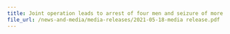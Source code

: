 ```yaml
---
title: Joint operation leads to arrest of four men and seizure of more than 9,081 cartons of duty-unpaid cigarettes 
file_url: /news-and-media/media-releases/2021-05-18-media release.pdf
---
```

